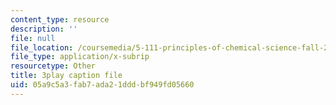 ```yaml
---
content_type: resource
description: ''
file: null
file_location: /coursemedia/5-111-principles-of-chemical-science-fall-2008/05a9c5a3fab7ada21dddbf949fd05660_5qTCy2wTL_s.srt
file_type: application/x-subrip
resourcetype: Other
title: 3play caption file
uid: 05a9c5a3-fab7-ada2-1ddd-bf949fd05660
---
```

